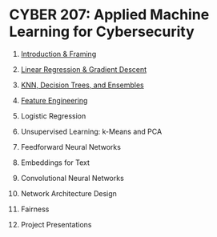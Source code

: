 # CYBER 207: Applied Machine Learning for Cybersecurity

1. [Introduction & Framing](https://github.com/SEUNGHO-Y00/MICS/blob/main/Cyber207/Introduction%26Framing.md)

2. [Linear Regression & Gradient Descent](https://github.com/SEUNGHO-Y00/MICS/blob/main/Cyber207/LinearRegression.md)

3. [KNN, Decision Trees, and Ensembles](https://github.com/SEUNGHO-Y00/MICS/blob/main/Cyber207/KNN.md)

4. [Feature Engineering](https://github.com/SEUNGHO-Y00/MICS/blob/main/Cyber207/FeatureEngineering.md)

5. Logistic Regression

6. Unsupervised Learning: k-Means and PCA

7. Feedforward Neural Networks

8. Embeddings for Text

9. Convolutional Neural Networks

10. Network Architecture Design

11. Fairness

12. Project Presentations
